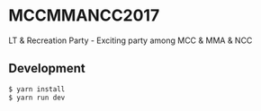 # MCCMMANCC2017
LT & Recreation Party - Exciting party among MCC & MMA & NCC

## Development
```bash
$ yarn install
$ yarn run dev
```
